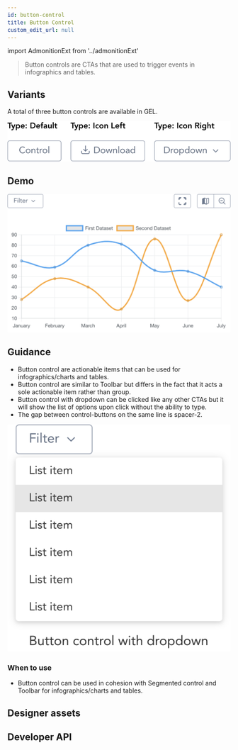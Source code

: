 ```yaml
---
id: button-control
title: Button Control
custom_edit_url: null
---
```


import AdmonitionExt from '../admonitionExt'

> Button controls are CTAs that are used to trigger events in infographics and tables.


## Variants

A total of three button controls are available in GEL.

![Button control types](img/button-control-types.svg)


## Demo

![Button control demo](img/button-control-demo.svg)


## Guidance

* Button control are actionable items that can be used for infographics/charts and tables.
* Button control are similar to Toolbar but differs in the fact that it acts a sole actionable item rather than group.
* Button control with dropdown can be clicked like any other CTAs but it will show the list of options upon click without the ability to type.
* The gap between control-buttons on the same line is spacer-2.

![Button control dropdown demo](img/button-control-dropdown.svg)

### When to use

* Button control can be used in cohesion with Segmented control and Toolbar for infographics/charts and tables.


## Designer assets

<AdmonitionExt type="figma" url="https://www.figma.com/file/kzLxtqv6YGL0wotiqzgEo4/GEL-UI-Doc?node-id=677%3A67323" />


## Developer API

<AdmonitionExt type="vue" url="https://primefaces.org/primevue/button" />